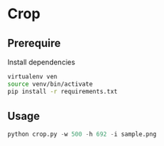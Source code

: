 # Crop

## Prerequire
Install dependencies
```sh
virtualenv ven
source venv/bin/activate
pip install -r requirements.txt
```

## Usage
```python
python crop.py -w 500 -h 692 -i sample.png
```
